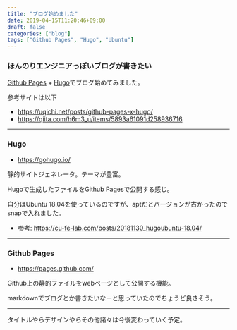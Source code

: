 ```yaml
---
title: "ブログ始めました"
date: 2019-04-15T11:20:46+09:00
draft: false
categories: ["blog"]
tags: ["Github Pages", "Hugo", "Ubuntu"]
---
```


### ほんのりエンジニアっぽいブログが書きたい

[Github Pages](https://pages.github.com/) + [Hugo](https://gohugo.io/)でブログ始めてみました。

参考サイトは以下

- https://uqichi.net/posts/github-pages-x-hugo/
- https://qiita.com/h6m3_u/items/5893a61091d258936716

___

### Hugo

- https://gohugo.io/

静的サイトジェネレータ。テーマが豊富。

Hugoで生成したファイルをGithub Pagesで公開する感じ。

自分はUbuntu 18.04を使っているのですが、aptだとバージョンが古かったのでsnapで入れました。

- 参考: https://cu-fe-lab.com/posts/20181130_hugoubuntu-18.04/

___

### Github Pages

- https://pages.github.com/

Github上の静的ファイルをwebページとして公開する機能。

markdownでブログとか書きたいなーと思っていたのでちょうど良さそう。

___

タイトルやらデザインやらその他諸々は今後変わっていく予定。
